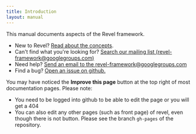 ```yaml
---
title: Introduction
layout: manual
---
```


This manual documents aspects of the Revel framework.
- New to Revel?  [Read about the concepts](concepts.html).
- Can't find what you're looking for?  [Search our mailing list (revel-framework@googlegroups.com)](https://groups.google.com/forum/#!forum/revel-framework)
- Need help?  [Send an email to the revel-framework@googlegroups.com](mailto:revel-framework@googlegroups.com)
- Find a bug?  [Open an issue on github.](https://github.com/revel/revel/issues)

You may have noticed the **Improve this page** button at the top right of most documentation pages. Please note:

- You need to be logged into github to be able to edit the page or you will get a 404
- You can also edit any other pages (such as front page) of revel, even though there is not button.
Please see the branch `gh-pages` of the repository.
